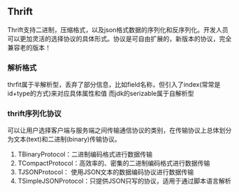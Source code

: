 ## Thrift
Thrift支持二进制，压缩格式，以及json格式数据的序列化和反序列化。开发人员可以更加灵活的选择协议的具体形式。协议是可自由扩展的，新版本的协议，完全兼容老的版本！
### 解析格式
thrfit属于半解析型，丢弃了部分信息，比如field名称，但引入了index(常常是id+type的方式)来对应具体属性和值
而jdk的serizable属于自解析型
### thrift序列化协议
可以让用户选择客户端与服务端之间传输通信协议的类别，在传输协议上总体划分为文本(text)和二进制(binary)传输协议。
1. TBinaryProtocol：二进制编码格式进行数据传输
2. TCompactProtocol：高效率的、密集的二进制编码格式进行数据传输
3. TJSONProtocol： 使用JSON文本的数据编码协议进行数据传输
4. TSimpleJSONProtocol：只提供JSON只写的协议，适用于通过脚本语言解析
